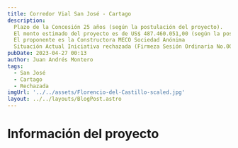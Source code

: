 ```yaml
---
title: Corredor Vial San José - Cartago
description: 
  Plazo de la Concesión 25 años (según la postulación del proyecto).
  El monto estimado del proyecto es de US$ 487.460.051,00 (según la postulación del proyecto)
  El proponente es la Constructora MECO Sociedad Anónima
  Situación Actual Iniciativa rechazada (Firmeza Sesión Ordinaria No.009-2023, del 27 de abril de 2023”)
pubDate: 2023-04-27 00:13
author: Juan Andrés Montero
tags:
  - San José
  - Cartago
  - Rechazada
imgUrl: '../../assets/Florencio-del-Castillo-scaled.jpg'
layout: ../../layouts/BlogPost.astro
---
```


# Información del proyecto
